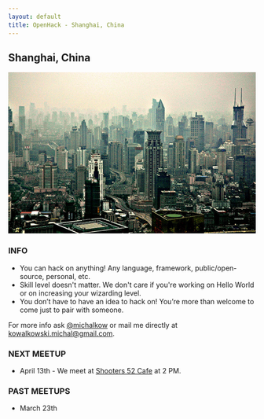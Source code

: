 ```yaml
---
layout: default
title: OpenHack - Shanghai, China
---
```


## Shanghai, China

![Photo of your meetup or city!](/shanghai/shanghai.jpg)

### INFO

* You can hack on anything! Any language, framework, public/open-source, personal, etc.
* Skill level doesn't matter. We don't care if you're working on Hello World or on increasing your wizarding level.
* You don’t have to have an idea to hack on! You’re more than welcome to come just to pair with someone.

For more info ask [@michalkow](http://github.com/michalkow/)
or mail me directly at [kowalkowski.michal@gmail.com](mailto:kowalkowski.michal@gmail.com).

### NEXT MEETUP

* April 13th - We meet at [Shooters 52 Cafe](http://www.smartshanghai.com/venue/9113/shooters_52) at 2 PM.


### PAST MEETUPS

* March 23th